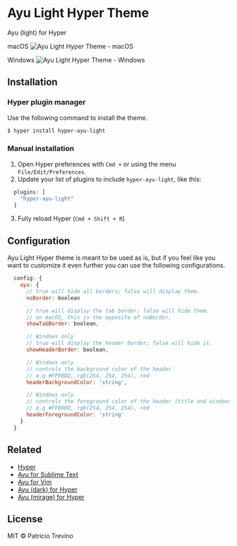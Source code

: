# Ayu Light Hyper Theme
Ayu (light) for Hyper

macOS
![Ayu Light Hyper Theme - macOS]()

Windows
![Ayu Light Hyper Theme - Windows](https://user-images.githubusercontent.com/19519411/43025177-60da658a-8c36-11e8-985c-2a0274f503b1.PNG)

## Installation

### Hyper plugin manager

Use the following command to install the theme.

```bash
$ hyper install hyper-ayu-light
```

### Manual installation

1. Open Hyper preferences with `Cmd +` or using the menu `File/Edit/Preferences`.  
2. Update your list of plugins to include `hyper-ayu-light`, like this:  

```javascript
  plugins: [
    "hyper-ayu-light"
  ]
```

3. Fully reload Hyper (`Cmd + Shift + R`)

## Configuration
Ayu Light Hyper theme is meant to be used as is, but if you feel like you want to 
customize it even further you can use the following configurations.

```javascript
  config: {
    ayu: {
      // true will hide all borders; false will display them.
      noBorder: boolean 

      // true will display the tab border; false will hide them.
      // on macOS, this is the opposite of noBorder.
      showTabBorder: boolean,

      // Windows only
      // true will display the header border; false will hide it.
      showHeaderBorder: boolean,

      // Windows only
      // controls the background color of the header
      // e.g #FF00DD, rgb(254, 254, 254), red
      headerBackgroundColor: 'string',

      // Windows only
      // controls the foreground color of the header (title and windows controls)
      // e.g #FF00DD, rgb(254, 254, 254), red
      headerForegroundColor: 'string'
    }
  }
```

## Related

- [Hyper](https://hyper.is/)
- [Ayu for Sublime Text](https://github.com/dempfi/ayu)
- [Ayu for Vim](https://github.com/ayu-theme/ayu-vim)
- [Ayu (dark) for Hyper](https://github.com/licatajustin/hyper-ayu)
- [Ayu (mirage) for Hyper](https://github.com/weirdpattern/hyper-ayu-mirage)

## License
MIT © Patricio Trevino
